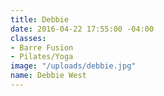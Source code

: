```yaml
---
title: Debbie
date: 2016-04-22 17:55:00 -04:00
classes:
- Barre Fusion
- Pilates/Yoga
image: "/uploads/debbie.jpg"
name: Debbie West
---
```


